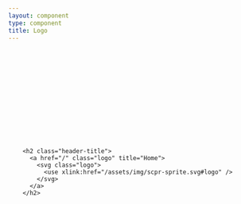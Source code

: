 ```yaml
---
layout: component
type: component
title: Logo
---
```


<div class="force-clear">
  <h2 class="header-title">
    <a href="/" class="logo" title="Home">
      <svg class="logo">
        <use xlink:href="{{ '/assets/img/scpr-sprite.svg#logo' |
           prepend: site.baseurl }}"/>
      </svg>
    </a>
  </h2>
</div>

<pre>
  <code>
    &lt;h2 class="header-title">
      &lt;a href="/" class="logo" title="Home">
        &lt;svg class="logo">
          &lt;use xlink:href="/assets/img/scpr-sprite.svg#logo" />
        &lt;/svg>
      &lt;/a>
    &lt;/h2>
  </code>
</pre>
